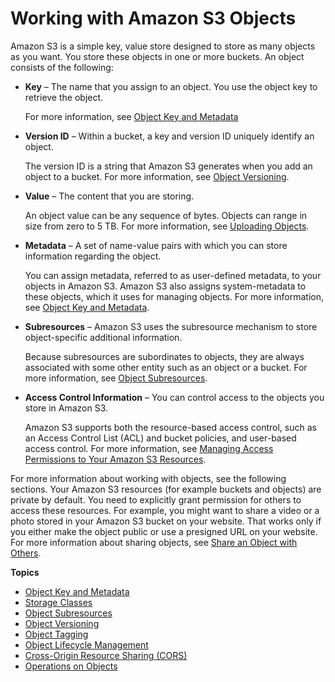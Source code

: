 # Working with Amazon S3 Objects<a name="UsingObjects"></a>

Amazon S3 is a simple key, value store designed to store as many objects as you want\. You store these objects in one or more buckets\. An object consists of the following:
+ **Key** – The name that you assign to an object\. You use the object key to retrieve the object\.

  For more information, see [Object Key and Metadata](UsingMetadata.md)
+ **Version ID** – Within a bucket, a key and version ID uniquely identify an object\. 

  The version ID is a string that Amazon S3 generates when you add an object to a bucket\. For more information, see [Object Versioning](ObjectVersioning.md)\.
+ **Value** – The content that you are storing\.

  An object value can be any sequence of bytes\. Objects can range in size from zero to 5 TB\. For more information, see [Uploading Objects](UploadingObjects.md)\. 
+ **Metadata** – A set of name\-value pairs with which you can store information regarding the object\.

  You can assign metadata, referred to as user\-defined metadata, to your objects in Amazon S3\. Amazon S3 also assigns system\-metadata to these objects, which it uses for managing objects\. For more information, see [Object Key and Metadata](UsingMetadata.md)\.
+ **Subresources** – Amazon S3 uses the subresource mechanism to store object\-specific additional information\. 

  Because subresources are subordinates to objects, they are always associated with some other entity such as an object or a bucket\. For more information, see [Object Subresources](ObjectAndSoubResource.md)\.
+ **Access Control Information** – You can control access to the objects you store in Amazon S3\.

  Amazon S3 supports both the resource\-based access control, such as an Access Control List \(ACL\) and bucket policies, and user\-based access control\. For more information, see [Managing Access Permissions to Your Amazon S3 Resources](s3-access-control.md)\.

For more information about working with objects, see the following sections\. Your Amazon S3 resources \(for example buckets and objects\) are private by default\. You need to explicitly grant permission for others to access these resources\. For example, you might want to share a video or a photo stored in your Amazon S3 bucket on your website\. That works only if you either make the object public or use a presigned URL on your website\. For more information about sharing objects, see [Share an Object with Others](ShareObjectPreSignedURL.md)\.

**Topics**
+ [Object Key and Metadata](UsingMetadata.md)
+ [Storage Classes](storage-class-intro.md)
+ [Object Subresources](ObjectAndSoubResource.md)
+ [Object Versioning](ObjectVersioning.md)
+ [Object Tagging](object-tagging.md)
+ [Object Lifecycle Management](object-lifecycle-mgmt.md)
+ [Cross\-Origin Resource Sharing \(CORS\)](cors.md)
+ [Operations on Objects](ObjectOperations.md)